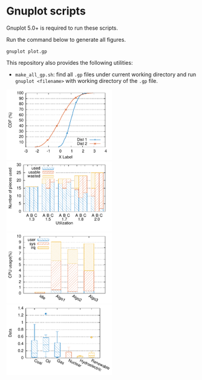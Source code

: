# Gnuplot scripts

Gnuplot 5.0+ is required to run these scripts.

Run the command below to generate all figures.

```
gnuplot plot.gp
```

This repository also provides the following utilities:

- `make_all_gp.sh`: find all `.gp` files under current working directory and run `gnuplot <filename>` with working directory of the `.gp` file.

<img src="01.png" width="280" /><img src="02.png" width="280" /><img src="03.png" width="280" /><img src="04.png" width="280" />

